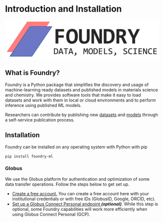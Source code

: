 # Introduction and Installation

![](<../.gitbook/assets/foundry-purple (2).png>)

## What is Foundry?

Foundry is a Python package that simplifies the discovery and usage of machine-learning ready datasets and published models in materials science and chemistry. We provides software tools that make it easy to load datasets and work with them in local or cloud environments and to perform inference using published ML models.&#x20;

Researchers can contribute by publishing new [datasets](publishing/publishing-datasets.md) and [models](publishing/publishing-models.md) through a self-service publication process.

## Installation

Foundry can be installed on any operating system with Python with pip

```
pip install foundry-ml
```

### Globus

We use the Globus platform for authentication and optimization of some data transfer operations. Follow the steps below to get set up.

* [Create a free account.](https://app.globus.org) You can create a free account here with your institutional credentials or with free IDs (GlobusID, Google, ORCID, etc).
* [Set up a Globus Connect Personal endpoint ](https://www.globus.org/globus-connect-personal)_**(optional)**_. While this step is optional, some Foundry capabilities will work more efficiently when using Globus Connect Personal (GCP).

